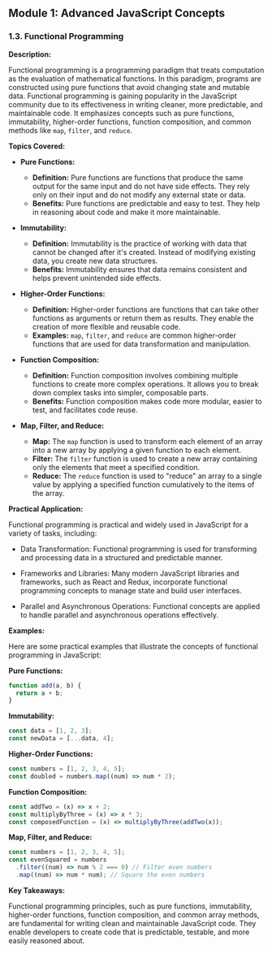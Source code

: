 ## Module 1: Advanced JavaScript Concepts

### 1.3. Functional Programming

**Description:**

Functional programming is a programming paradigm that treats computation as the evaluation of mathematical functions. In this paradigm, programs are constructed using pure functions that avoid changing state and mutable data. Functional programming is gaining popularity in the JavaScript community due to its effectiveness in writing cleaner, more predictable, and maintainable code. It emphasizes concepts such as pure functions, immutability, higher-order functions, function composition, and common methods like `map`, `filter`, and `reduce`.

**Topics Covered:**

- **Pure Functions:**
  - **Definition:** Pure functions are functions that produce the same output for the same input and do not have side effects. They rely only on their input and do not modify any external state or data.
  - **Benefits:** Pure functions are predictable and easy to test. They help in reasoning about code and make it more maintainable.

- **Immutability:**
  - **Definition:** Immutability is the practice of working with data that cannot be changed after it's created. Instead of modifying existing data, you create new data structures.
  - **Benefits:** Immutability ensures that data remains consistent and helps prevent unintended side effects.

- **Higher-Order Functions:**
  - **Definition:** Higher-order functions are functions that can take other functions as arguments or return them as results. They enable the creation of more flexible and reusable code.
  - **Examples:** `map`, `filter`, and `reduce` are common higher-order functions that are used for data transformation and manipulation.

- **Function Composition:**
  - **Definition:** Function composition involves combining multiple functions to create more complex operations. It allows you to break down complex tasks into simpler, composable parts.
  - **Benefits:** Function composition makes code more modular, easier to test, and facilitates code reuse.

- **Map, Filter, and Reduce:**
  - **Map:** The `map` function is used to transform each element of an array into a new array by applying a given function to each element.
  - **Filter:** The `filter` function is used to create a new array containing only the elements that meet a specified condition.
  - **Reduce:** The `reduce` function is used to "reduce" an array to a single value by applying a specified function cumulatively to the items of the array.

**Practical Application:**

Functional programming is practical and widely used in JavaScript for a variety of tasks, including:

- Data Transformation: Functional programming is used for transforming and processing data in a structured and predictable manner.

- Frameworks and Libraries: Many modern JavaScript libraries and frameworks, such as React and Redux, incorporate functional programming concepts to manage state and build user interfaces.

- Parallel and Asynchronous Operations: Functional concepts are applied to handle parallel and asynchronous operations effectively.

**Examples:**

Here are some practical examples that illustrate the concepts of functional programming in JavaScript:

**Pure Functions:**
```javascript
function add(a, b) {
  return a + b;
}
```

**Immutability:**
```javascript
const data = [1, 2, 3];
const newData = [...data, 4];
```

**Higher-Order Functions:**
```javascript
const numbers = [1, 2, 3, 4, 5];
const doubled = numbers.map((num) => num * 2);
```

**Function Composition:**
```javascript
const addTwo = (x) => x + 2;
const multiplyByThree = (x) => x * 3;
const composedFunction = (x) => multiplyByThree(addTwo(x));
```

**Map, Filter, and Reduce:**
```javascript
const numbers = [1, 2, 3, 4, 5];
const evenSquared = numbers
  .filter((num) => num % 2 === 0) // Filter even numbers
  .map((num) => num * num); // Square the even numbers
```

**Key Takeaways:**

Functional programming principles, such as pure functions, immutability, higher-order functions, function composition, and common array methods, are fundamental for writing clean and maintainable JavaScript code. They enable developers to create code that is predictable, testable, and more easily reasoned about.